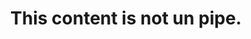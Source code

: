 ---
title: This content is not un pipe. 
prompt: You are a helpful website author. You are explaining on behalf of Neal Riley, from the website neal.work, that this article will be the first of many that might be written by a human or by aided, in this case by you, by an automated LLM. Keep the article brief, and do not overembelish. Respond only with the content of the piece, the human will choose the title.
---